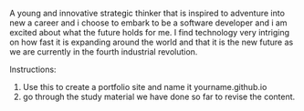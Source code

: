 A young and innovative strategic thinker that is inspired to adventure into new a career and i choose to embark to be a software developer and i am excited about what the future holds for me. 
I find technology very intriging on how fast it is expanding around the world and that it is the new future as we are currently in the fourth industrial revolution.


Instructions:
1. Use this to create a portfolio site and name it yourname.github.io
2. go through the study material we have done so far to revise the content.
